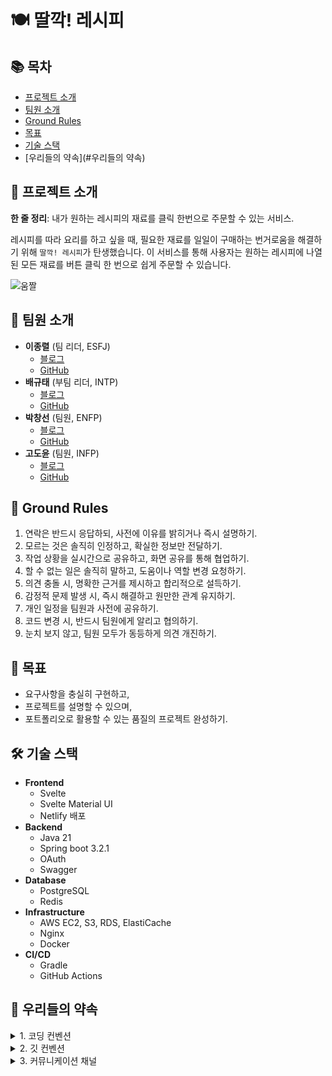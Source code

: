 # 🍽 딸깍! 레시피

## 📚 목차
- [프로젝트 소개](#프로젝트-소개)
- [팀원 소개](#팀원-소개)
- [Ground Rules](#ground-rules)
- [목표](#목표)
- [기술 스택](#기술-스택)
- [우리들의 약속](#우리들의 약속)

## 🌟 프로젝트 소개
**한 줄 정리**: 내가 원하는 레시피의 재료를 클릭 한번으로 주문할 수 있는 서비스.

레시피를 따라 요리를 하고 싶을 때, 필요한 재료를 일일이 구매하는 번거로움을 해결하기 위해 `딸깍! 레시피`가 탄생했습니다. 이 서비스를 통해 사용자는 원하는 레시피에 나열된 모든 재료를 버튼 클릭 한 번으로 쉽게 주문할 수 있습니다.

![움짤](https://github.com/phdljr/one-click-recipe/assets/141345981/738ba62f-2ba8-4cc7-8070-e5dbe24c08ae)

## 👥 팀원 소개
- **이종렬** (팀 리더, ESFJ)
    - [블로그](https://velog.io/@phdljr)
    - [GitHub](https://github.com/phdljr)
- **배규태** (부팀 리더, INTP)
    - [블로그](https://velog.io/@qoxowkd0716/posts)
    - [GitHub](https://github.com/baegyutae)
- **박창선** (팀원, ENFP)
    - [블로그](https://mdpang.tistory.com/)
    - [GitHub](https://github.com/pangseon)
- **고도윤** (팀원, INFP)
    - [블로그](https://velog.io/@rhehdbs0621/posts)
    - [GitHub](https://github.com/kodoyoon)

## 📜 Ground Rules
1. 연락은 반드시 응답하되, 사전에 이유를 밝히거나 즉시 설명하기.
2. 모르는 것은 솔직히 인정하고, 확실한 정보만 전달하기.
3. 작업 상황을 실시간으로 공유하고, 화면 공유를 통해 협업하기.
4. 할 수 없는 일은 솔직히 말하고, 도움이나 역할 변경 요청하기.
5. 의견 충돌 시, 명확한 근거를 제시하고 합리적으로 설득하기.
6. 감정적 문제 발생 시, 즉시 해결하고 원만한 관계 유지하기.
7. 개인 일정을 팀원과 사전에 공유하기.
8. 코드 변경 시, 반드시 팀원에게 알리고 협의하기.
9. 눈치 보지 않고, 팀원 모두가 동등하게 의견 개진하기.

## 🎯 목표
- 요구사항을 충실히 구현하고,
- 프로젝트를 설명할 수 있으며,
- 포트폴리오로 활용할 수 있는 품질의 프로젝트 완성하기.

## 🛠 기술 스택
- **Frontend**
    - Svelte
    - Svelte Material UI
    - Netlify 배포
- **Backend**
    - Java 21
    - Spring boot 3.2.1
    - OAuth
    - Swagger
- **Database**
    - PostgreSQL
    - Redis
- **Infrastructure**
    - AWS EC2, S3, RDS, ElastiCache
    - Nginx
    - Docker
- **CI/CD**
    - Gradle
    - GitHub Actions

## 🤝 우리들의 약속

<details>
<summary>1. 코딩 컨벤션</summary>

### 패키지 구조
- src
  - java
    - domain
      - user
        - controller
        - service
          - impl
        - mapper
          - dto
          - entity
        - dto
          - controller
          - service
        - repository
        - entity
      - recipe
      - review
        ...이하 생략...
    - global
    - sample

### Naming

- **축약어 최소화**:
  - 가능한 한 축약어 사용을 피하고, 전체 단어를 사용합니다.
  - 심지어 100자를 넘어가도 괜찮습니다.

- **클래스 명은 파스칼 케이스**:
  - 첫 글자는 대문자로 시작하고, 각 단어의 첫 글자도 대문자로 합니다.
  - 약어도 첫 글자를 소문자로 씁니다.
    - 예) `URL → Url`
  - 예) `public class BoardController {…}`

- **필드 명, 메소드 명은 카멜 케이스**:
  - 첫 글자는 소문자로 시작하고, 그 뒤 각 단어의 첫 글자는 대문자로 합니다.
  - 약어도 첫 글자를 소문자로 씁니다.
    - 예) `URL → Url`
  - 예) `private String imageUrl;`

- **필드는 명사로 시작**:
  - 필드는 객체의 상태를 나타내므로 명사를 사용합니다.

- **메소드는 동사로 시작**:
  - 메소드는 객체의 행동을 나타내므로 동사를 사용합니다.
  - 끝은 명사로 맺어도 됩니다.

### Package

- **소문자 사용**:
  - 패키지 명은 모두 소문자로 작성합니다.

- **띄어쓰기 금지**:
  - 패키지 명에는 띄어쓰기를 사용하지 않습니다.

- **영어 소문자와 숫자만 사용**:
  - 특수문자 사용은 금지합니다.
    - 예) 잘못된 예시: `org.springeel.config_jpa`
  - 올바른 예시: `org.springeel.config.jpa2`

### Annotation

- **Lombok Annotation은 맨 위에**:
  - Lombok 관련 어노테이션은 다른 어노테이션보다 상단에 위치합니다.

- **길이가 짧은 어노테이션부터 작성**:
  - 옵션을 제외한 어노테이션의 길이가 짧은 순으로 작성합니다.

- **올바른 예시**:
    ```java
    @Getter
    @NoArgsConstructor(access = AccessLevel.PROTECTED)
    @AllArgsConstructor
    @Table(name = "TB_BOARD")
    @Entity
    public class Board {}
    ```

    ```java
    @RequiredArgsConstructor
    @Slf4j
    @RequestMapping("/api/v1")
    @RestController
    public class Controller {}
    ```
### Method

- **인자 값에 `final` 사용**:
  - 메소드의 인자 값들은 `final`로 설정합니다.
  - 변경이 필요한 경우에는 `final`을 사용하지 않습니다.

- **인자마다 개행 처리**:
  - 메소드 인자마다 개행 처리를 해서 가독성을 높입니다.

- **소괄호와 중괄호 위치**:
  - 메소드의 인자 부분에서 닫는 소괄호와 여는 중괄호는 다음 줄에 놓습니다.

- **올바른 예시**:
    ```java
    @Builder
    public User(
        final String email,
        final String password,
        final String nickname,
        final UserRole role
    ) {
        this.email = email;
        this.password = password;
        this.nickname = nickname;
        this.role = role;
    }
    ```
### Entity

- **엔티티 필드값 수정 방법**:
  - 엔티티의 필드값 수정은 엔티티 클래스 내부에서 메소드를 통해 진행합니다.
  - 수정 작업 시 `@Transactional` 어노테이션을 사용합니다.

- **연관관계 정의 위치**:
  - 연관관계는 필드 중 가장 아래에 정의합니다.
  - 양방향 연관관계의 경우, 연관관계 정의 중에서도 맨 마지막에 위치시킵니다.

- **생성자에 `@Builder` 사용**:
  - 생성자 레벨에서 `@Builder` 어노테이션을 사용합니다.
  - `id` 필드는 `@Builder`에 포함시키지 않습니다.

- **올바른 예시**:
    ```java
    @Getter
    @NoArgsConstructor(access = AccessLevel.PROTECTED)
    @Table(name = "TB_BOARD")
    @Entity
    public class Board {

        @Id
        @GeneratedValue(strategy = GenerationType.IDENTITY)
        private Long id;
        
        private String name;

        @Builder
        public Board(String name){
            this.name = name;
        }
    }
    ```
### DTO

- **`record` 사용**:
  - DTO 정의 시 `record`를 사용하여 간결하게 표현합니다.

- **명명 규칙**:
  - DTO의 이름은 목적/행위와 `{request/response}`를 포함하여 명명합니다.
  - 예) `BoardCreateRequestDto`, `BoardCreateResponseDto`

- **Controller와 Service 전용 DTO 분리**:
  - Controller 전용 DTO와 Service 전용 DTO를 분리하여 작성합니다.

- **올바른 예시**:
    ```java
    @PostMapping
    public void create(
        @RequestBody TestCreateControllerRequestDto controllerRequestDto
    ) {
        TestCreateServiceRequestDto serviceRequestDto =
            TestMapper.INSTANCE.toTestServiceRequestDto(controllerRequestDto);
        testService.create(serviceRequestDto);
    }
    ```
### Push 하기 전에 해야 될 일

- **코드 포맷팅**:
  - 코드를 커밋하기 전에 포맷팅을 수행합니다.
  - IntelliJ에서는 `ctrl + alt + l` (코드 포맷팅)과 `ctrl + alt + o` (불필요한 import 제거) 단축키를 사용합니다.
</details>

<details>
<summary>2. 깃 컨벤션</summary>

## GitHub 규칙

- **하나의 커밋에는 하나의 작업만**:
  - 커밋 시, 각 커밋에는 하나의 작업만 포함시킵니다. ⭐⭐⭐⭐⭐

- **코드 포맷팅**:
  - push를 하기 전에 항상 코드 포맷팅을 수행합니다. ⭐⭐⭐⭐⭐⭐⭐⭐⭐⭐

- **`develop` 브랜치의 최신 상태 유지**:
  - push 전에 `develop` 브랜치의 내용을 `pull`하거나 `merge`하여 최신 상태를 유지합니다. ⭐⭐⭐⭐⭐⭐⭐⭐⭐⭐

- **`application.yml` 파일 변경 금지**:
  - `application.yml` 파일은 변경하지 않습니다.

- **개발 환경 설정 파일 (`application-dev.yml`) 사용**:
  - 개인 설정은 `application-dev.yml` 파일에 추가하여 사용합니다.

## Push 하기 전에 해야 되는 작업 ⭐⭐⭐

💡 **remote origin이 딸깍! 레시피 레포지토리를 가리킨다고 가정한 상황입니다!**

### GitHub의 원격 `develop` 브랜치 내용을 현재 브랜치에 바로 `merge`하는 방법
1. 현재 브랜치에서 최종 `git commit` 진행
  - 만약, 커밋을 못하는 상황이라면 `git stash`로 현재 작업 내용 임시 저장
2. `git pull origin develop` 실행 (develop 업데이트 시 수시로 진행 권장)
3. 현재 브랜치에서 `원격 develop`의 내용 추가 확인
4. 충돌 발생 시 해결 후 `git push origin (현재 브랜치 명)`
  - `git stash`로 임시 저장한 경우, `git stash apply`로 불러오기

### GitHub의 원격 `develop` 브랜치 내용을 `로컬 브랜치 develop`에 옮겨서 `merge`하는 방법
1. 현재 브랜치에서 최종 `git commit` 진행
  - 커밋 못하는 상황이면 `git stash`로 현재 작업 내용 임시 저장
2. `git switch develop`으로 `로컬 develop` 이동
3. `git pull origin develop`으로 원격 develop 내용 가져오기
4. 작업 중인 브랜치로 `git switch (작업중인 브랜치)` 이동
5. `git merge develop` 실행
6. 충돌 발생 시 해결 후 `git push origin (현재 브랜치 명)`
  - `git stash`로 임시 저장한 경우, `git stash apply`로 불러오기

## 깃허브 사용 순서

1. **Issue 생성**:
  - 하나의 이슈에는 여러 개의 서브 이슈가 있을 수 있습니다.
  - `Assignees`와 `Labels` 등을 연결시켜 가독성을 높입니다.

2. **Issue를 Projects와 연결**:
  - 처음 만들어진 이슈는 `Projects`의 `TODO`에 배치합니다.

3. **브랜치 생성 및 작업**:
  - 작업을 위한 브랜치를 생성하고 해당 브랜치에서 작업을 진행합니다.

4. **Commit 시 Issue 넘버 포함**:
  - 커밋 시, 관련된 이슈 번호를 포함하여 코멘트를 남깁니다.
  - 예) `[#12]Feat: 로그인 기능 구현`

5. **PR(풀 리퀘스트) 작성**:
  - PR 제목은 `브랜치 명 - 작업 내용`으로 작성합니다.
  - 예) `Feature/swagger - Swagger 의존성 추가`

6. **코드 리뷰 수행**:
  - 작성한 코드에 대해 리뷰를 받습니다.

7. **Merge 수행**:
  - 리뷰 후 문제가 없다면 코드를 `merge`합니다.

## 깃허브 커밋 컨벤션

💡 **이슈 넘버도 커밋 메시지에 포함시킵시다! (없으면 생략 가능)**
예) `[#3]Feat: 로그인 기능 추가`

| 태그 이름 | 설명                               |
| ------- |----------------------------------|
| Feat    | 새로운 기능을 추가한 경우                   |
| Fix     | 버그를 고친 경우                        |
| Design  | CSS 등 사용자 UI 디자인 변경              |
| !BREAKING CHANGE | 기존 API 변경의 경우                    |
| !HOTFIX | 긴급하게 임시적인 버그를 고치는 경우             |
| Style   | 코드 포맷 변경, 세미 콜론 누락, 코드 수정이 없는 경우 |
| Refactor | 프로덕션 코드 리팩토링 |
| Comment | 필요한 주석 추가 및 변경 |
| Docs | 문서를 수정한 경우 |
| Test | 테스트 추가, 테스트 리팩토링 (프로덕션 코드 변경 없음) |
| Chore | 빌드 테스트 업데이트, 패키지 매니저를 설정하는 경우 (프로덕션 코드 변경 없음) |
| Rename | 파일 혹은 폴더명을 수정하거나 옮기는 작업만인 경우 |
| Remove | 파일을 삭제하는 작업만 수행한 경우 |

## 브랜치 전략

- **`main`**:
  - 배포 가능한 버전을 관리합니다.

- **`develop`**:
  - 개발 중인 버전을 관리합니다.

- **`feature/(도메인)/(기능 명)`**:
  - 하나의 기능을 구현하는 브랜치입니다.
  - 예시:
    - `feature/review/create`
    - `feature/review/read`
    - `feature/review/update`
    - `feature/review/delete`

- **`(다른 작업)/(도메인 or 작업 단위)/(작업 명)`**:
  - 이외의 다른 작업을 분류하는 브랜치입니다.
  - 예시:
    - `sample`
    - `github/issue/template`
    - `refactor/config`
    - `refactor/review`
    - `refactor/review/read -style/review`

## Issues & PR 전략

- 이슈 및 PR 생성 시, 만들어진 템플릿을 활용합니다.
- PR을 생성할 때, 제목은 다음과 같은 형식으로 작성합니다: `브랜치명 - 작업 내용`.
  - 이슈가 연관되어 있다면 해당 이슈를 언급할 수 있습니다.
- PR 내용에는 "관련 이슈" 항목을 포함하며, `close #(이슈 넘버)`를 기입하면 PR이 merge될 때 해당 이슈가 자동으로 닫힙니다.
  - 여러 개의 이슈를 등록할 수 있으며, 예시: `close #13 #15`.
</details>

<details>
<summary>3. 커뮤니케이션 채널</summary>

- **젭 (Zoom):** 주로 화상 회의 및 원격 작업을 위해 사용합니다. 회의 일정은 미리 공유되며, 중요한 토론과 업무 리뷰에 활용됩니다.

- **슬랙 (Slack):** 팀 간 실시간 채팅 및 업무 관련 대화에 사용됩니다. 채널은 프로젝트 및 토픽별로 구성되어 있으며, 업무 업데이트와 의사 결정을 공유하는 데 활용됩니다.

- **디스코드 (Discord):** 무료 음성 및 텍스트 채팅 플랫폼으로, 비공식적인 소셜 채팅 및 일상적인 대화에 사용됩니다.

- **카카오톡 (KakaoTalk):** 팀 내에서 빠른 메시지 송수신 및 간단한 토론에 활용됩니다. 주로 긴급한 사항이나 간단한 안내에 사용됩니다.

- **깃허브 (GitHub):** 코드 관리 및 협업 플랫폼으로, 소스 코드 관리, 이슈 트래킹, 코드 리뷰 및 협력에 사용됩니다. PR과 코드 변경 사항을 중심으로 작업합니다.

각 채널의 사용 목적과 특징에 따라 적절하게 선택하여 효율적인 커뮤니케이션을 유지하고 있습니다.
</details>
